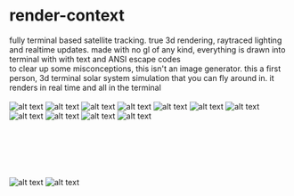 # render-context
fully terminal based satellite tracking. true 3d rendering, raytraced lighting and realtime updates. made with no gl of any kind, everything is drawn into terminal with with text and ANSI escape codes
<br />
to clear up some misconceptions, this isn't an image generator. this a first person, 3d terminal solar system simulation that you can fly around in. it renders in real time and all in the terminal
<br /><br />
![alt text](https://github.com/adambigg-s/render-context/blob/main/term/examples/mars_jupiter_background.png)
![alt text](https://github.com/adambigg-s/render-context/blob/main/term/examples/lighting_africa.png)
![alt text](https://github.com/adambigg-s/render-context/blob/main/term/examples/jupiter_red_dot.png)
![alt text](https://github.com/adambigg-s/render-context/blob/main/term/examples/mars_pole.png)
![alt text](https://github.com/adambigg-s/render-context/blob/main/term/examples/orbits_reference.png)
![alt text](https://github.com/adambigg-s/render-context/blob/main/term/examples/moon.png)
![alt text](https://github.com/adambigg-s/render-context/blob/main/term/examples/neptune.png)
![alt text](https://github.com/adambigg-s/render-context/blob/main/term/examples/saturn.png)
![alt text](https://github.com/adambigg-s/render-context/blob/main/term/examples/saturn_hexagon.png)
![alt text](https://github.com/adambigg-s/render-context/blob/main/term/examples/lighting_showcase.png)
![alt text](https://github.com/adambigg-s/render-context/blob/main/term/examples/spacialreference_twolightsource_orbitline.png)
<br /><br /><br /><br /><br /><br /><br />
![alt text](https://github.com/adambigg-s/render-context/blob/main/term/examples/chocolate_glazed_donut.gif)
![alt text](https://github.com/adambigg-s/render-context/blob/main/term/examples/ascii_cube_static.gif)

